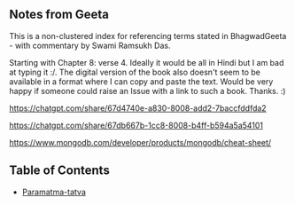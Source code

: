## Notes from Geeta

This is a non-clustered index for referencing terms stated in BhagwadGeeta - with commentary by Swami Ramsukh Das.

Starting with Chapter 8: verse 4. Ideally it would be all in Hindi but I am bad at typing it :/. The digital version of the book also doesn't seem to be available in a format where I can copy and paste the text. Would be very happy if someone could raise an Issue with a link to such a book. Thanks. :)

https://chatgpt.com/share/67d4740e-a830-8008-add2-7baccfddfda2

https://chatgpt.com/share/67db667b-1cc8-8008-b4ff-b594a5a54101

https://www.mongodb.com/developer/products/mongodb/cheat-sheet/

## Table of Contents

- [Paramatma-tatva](Paramatma-tatva.md)